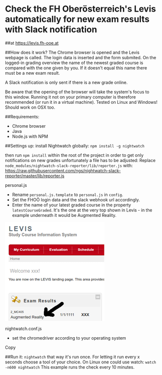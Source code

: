 # Check the FH Oberösterreich's Levis automatically for new exam results with Slack notification
##at https://levis.fh-ooe.at

##How does it work?
The Chrome browser is opened and the Levis webpage is called. The login data is inserted and the form submited. On the logged-in grading overview the name of the newest graded course is compared with the one given by you. If it doesn't equal this name there must be a new exam result.

A Slack notification is only sent if there is a new grade online.

Be aware that the opening of the browser will take the system's focus to this window. Running it not on your primary computer is therefore recommended (or run it in a virtual machine). Tested on Linux and Windows! Should work on OSX too.

##Requirements:
- Chrome browser
- Java
- Node.js with NPM

##Settings up:
install Nightwatch globally:
`npm install -g nightwatch`

then run `npm install` within the root of the project
in order to get only notifications on new grades unfortunately a file has to be adjusted:
Replace `node_modules/nightwatch-slack-reporter/lib/reporter.js` with:
https://raw.githubusercontent.com/ngs/nightwatch-slack-reporter/master/lib/reporter.js

personal.js
- Rename `personal.js.template` to `personal.js` in `config`. 
- Set the FHOÖ login data and the slack webhook url accordingly.
- Enter the name of your latest graded course in the property `latestCourseGraded`. It's the one at the very top shown in Levis - in the example underneath it would be Augmented Reality.

![Screenshot](/screenshot.png)


nightwatch.conf.js
- set the chromedriver according to your operating system

Copy

##Run it:
`nightwatch`
that way it's run once.
For letting it run every x seconds choose a tool of your choice. 
On Linux one could use watch:
`watch -n600 nightwatch`
This example runs the check every 10 minutes.
